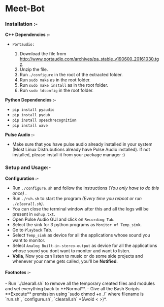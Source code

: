 # Meet-Bot

### Installation :- ###

 **C++ Dependencies :-**
   - `Portaudio:`

      1. Download the file from http://www.portaudio.com/archives/pa_stable_v190600_20161030.tgz.
      2. Unzip the file.
      3. Run `./configure` in the root of the extracted folder.
      4. Run `sudo make` as in the root folder.
      5. Run `sudo make install` as in the root folder.
      6. Run `sudo ldconfig` in the root folder.

 **Python Dependencies :-**
   - `pip install pyaudio`
   - `pip install pydub`
   - `pip install speechrecognition`
   - `pip install wave`
   
 **Pulse Audio :-**
   - Make sure that you have pulse audio already installed in your system (Most Linux Distrubutions already have Pulse Audio installed).
     If not installed, please install it from your package manager :)
     
### Setup and Usage:- ###
  
 **Configuration :-**
   - Run `./configure.sh` and follow the instructions *(You only have to do this once)* .
   - Run `./ruh.sh` to start the program *(Every time you reboot or run `./clearall.sh`)*.
   - You can close the terminal window after this and all the logs will be present in `nohup.txt`.
   - Open Pulse Audio GUI and click on `Recording Tab`.
   - Select the sink for 3 python programs as `Monitor of Temp_sink`.
   - Go to `Playback` Tab.
   - Select `Temp_sink` as device for all the applications whose sound you want to monitor.
   - Select `Analog Built-in-stereo-output` as device for all the applications whose sound you dont want to monitor and want to listen.
   - **Voila**, Now you can listen to music or do some side projects and whenever your name gets called, you'll be **Notified**.
   
 <h4>Footnotes :-</h4>
   - Run `./clearall.sh` to remove all the temporary created files and modules and set everything back to **Normal**.
   - Give all the Bash Scripts **Execute** premission using `sudo chmod +x ./<filename>` where filename is `run.sh`, `configure.sh`, `clearall.sh` *(Avoid < >)*.
  
